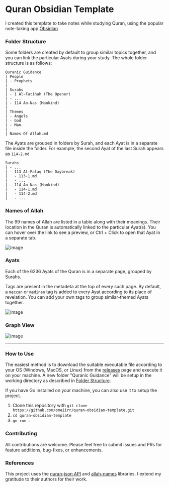 # Quran Obsidian Template

I created this template to take notes while studying Quran, using the popular note-taking app [Obsidian](https://obsidian.md/)

### Folder Structure
Some folders are created by default to group similar topics together, and you can link the particular Ayats during your study.
The whole folder structure is as follows:
```
Quranic Guidance
| People
| - Prophets
|
| Surahs
| - 1 Al-Fatihah (The Opener)
| - ...
| - 114 An-Nas (Mankind)
|
| Themes
| - Angels
| - God
| - Man
|
| Names Of Allah.md
```

The Ayats are grouped in folders by Surah, and each Ayat is in a separate file inside the folder.
For example, the second Ayat of the last Surah appears as `114-2.md`
```
Surahs
| - ...
| - 113 Al-Falaq (The Daybreak)
|   - 113-1.md
|   - ...
| - 114 An-Nas (Mankind)
|   - 114-1.md
|   - 114-2.md
|   - ...
```


### Names of Allah
The 99 names of Allah are listed in a table along with their meanings.
Their location in the Quran is automatically linked to the particular Ayat(s).
You can hover over the link to see a preview, or Ctrl + Click to open that Ayat in a separate tab.

![image](https://user-images.githubusercontent.com/54888682/211848142-5abbfbdd-4fac-4bf6-a79d-b988ab6a4405.png)


### Ayats
Each of the 6236 Ayats of the Quran is in a separate page, grouped by Surahs.

Tags are present in the metadeta at the top of every such page.
By default, a `meccan` or `medinan` tag is added to every Ayat according to its place of revelation.
You can add your own tags to group similar-themed Ayats together.

![image](https://user-images.githubusercontent.com/54888682/211851606-b35c3b16-a493-452a-a049-f45e76acc98b.png)


### Graph View
![image](https://user-images.githubusercontent.com/54888682/211851887-903016c7-9969-4e77-b4fc-54b3c1ecf42d.png)

---

### How to Use
The easiest method is to download the suitable executable file according to your OS (Windows, MacOS, or Linux) from the [releases]() page and execute it on your machine. A new folder "Quranic Guidance" will be setup in the working directory as described in [Folder Structure](https://github.com/omeiirr/quran-obsidian-template/edit/main/README.md#folder-structure).

If you have Go installed on your machine, you can also use it to setup the project.
1. Clone this repository with `git clone https://github.com/omeiirr/quran-obsidian-template.git`
2. `cd quran-obsidian-template`
3. `go run .`

### Contributing
All contributions are welcome. Please feel free to submit issues and PRs for feature additions, bug-fixes, or enhancements.

### References
This project uses the [quran-json API](https://github.com/risan/quran-json) and [allah-names](https://github.com/AzeemGhumman/allah-names) libraries.
I extend my gratitude to their authors for their work.
